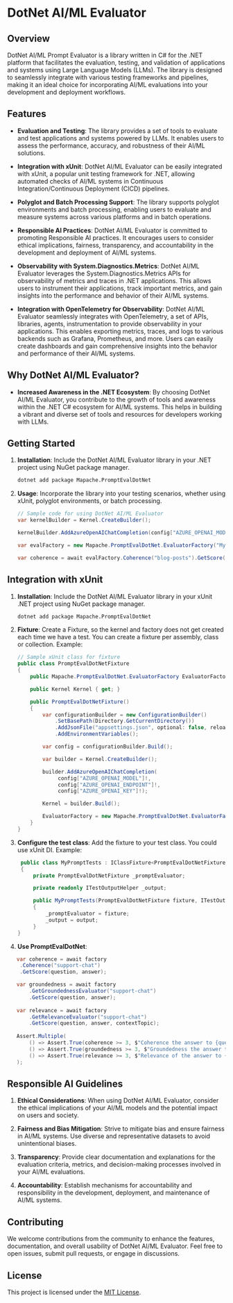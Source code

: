 # DotNet AI/ML Evaluator

## Overview

DotNet AI/ML Prompt Evaluator is a library written in C# for the .NET platform that facilitates the evaluation, testing, and validation of applications and systems using Large Language Models (LLMs). The library is designed to seamlessly integrate with various testing frameworks and pipelines, making it an ideal choice for incorporating AI/ML evaluations into your development and deployment workflows.

## Features

- **Evaluation and Testing**: The library provides a set of tools to evaluate and test applications and systems powered by LLMs. It enables users to assess the performance, accuracy, and robustness of their AI/ML solutions.

- **Integration with xUnit**: DotNet AI/ML Evaluator can be easily integrated with xUnit, a popular unit testing framework for .NET, allowing automated checks of AI/ML systems in Continuous Integration/Continuous Deployment (CICD) pipelines.

- **Polyglot and Batch Processing Support**: The library supports polyglot environments and batch processing, enabling users to evaluate and measure systems across various platforms and in batch operations.

- **Responsible AI Practices**: DotNet AI/ML Evaluator is committed to promoting Responsible AI practices. It encourages users to consider ethical implications, fairness, transparency, and accountability in the development and deployment of AI/ML systems.

- **Observability with System.Diagnostics.Metrics**: DotNet AI/ML Evaluator leverages the System.Diagnostics.Metrics APIs for observability of metrics and traces in .NET applications. This allows users to instrument their applications, track important metrics, and gain insights into the performance and behavior of their AI/ML systems.

- **Integration with OpenTelemetry for Observability**: DotNet AI/ML Evaluator seamlessly integrates with OpenTelemetry, a set of APIs, libraries, agents, instrumentation to provide observability in your applications. This enables exporting metrics, traces, and logs to various backends such as Grafana, Prometheus, and more. Users can easily create dashboards and gain comprehensive insights into the behavior and performance of their AI/ML systems.

## Why DotNet AI/ML Evaluator?

- **Increased Awareness in the .NET Ecosystem**: By choosing DotNet AI/ML Evaluator, you contribute to the growth of tools and awareness within the .NET C# ecosystem for AI/ML systems. This helps in building a vibrant and diverse set of tools and resources for developers working with LLMs.

## Getting Started

1. **Installation**: Include the DotNet AI/ML Evaluator library in your .NET project using NuGet package manager.

   ```bash
   dotnet add package Mapache.PromptEvalDotNet
   ```

2. **Usage**: Incorporate the library into your testing scenarios, whether using xUnit, polyglot environments, or batch processing.

   ```csharp
   // Sample code for using DotNet AI/ML Evaluator
   var kernelBuilder = Kernel.CreateBuilder();

   kernelBuilder.AddAzureOpenAIChatCompletion(config["AZURE_OPENAI_MODEL"]!, config["AZURE_OPENAI_ENDPOINT"]!, config["AZURE_OPENAI_KEY"]!);
   
   var evalFactory = new Mapache.PromptEvalDotNet.EvaluatorFactory("MyProjectEvals", builder.Build());

   var coherence = await evalFactory.Coherence("blog-posts").GetScore(prompt, answer);
   ```

## Integration with xUnit

1. **Installation**: Include the DotNet AI/ML Evaluator library in your xUnit .NET project using NuGet package manager.

   ```bash
   dotnet add package Mapache.PromptEvalDotNet
   ```

2. **Fixture**: Create a Fixture, so the kernel and factory does not get created each time we have a test. You can create a fixture per assembly, class or collection. Example:

   ```csharp
   // Sample xUnit class for fixture
   public class PromptEvalDotNetFixture
   {
       public Mapache.PromptEvalDotNet.EvaluatorFactory EvaluatorFactory;

       public Kernel Kernel { get; }

       public PromptEvalDotNetFixture()
       {
           var configurationBuilder = new ConfigurationBuilder()
               .SetBasePath(Directory.GetCurrentDirectory())
               .AddJsonFile("appsettings.json", optional: false, reloadOnChange: true)
               .AddEnvironmentVariables();
   
           var config = configurationBuilder.Build();
   
           var builder = Kernel.CreateBuilder();
   
           builder.AddAzureOpenAIChatCompletion(
                config["AZURE_OPENAI_MODEL"]!,
                config["AZURE_OPENAI_ENDPOINT"]!,
                config["AZURE_OPENAI_KEY"]!);
   
           Kernel = builder.Build();
   
           EvaluatorFactory = new Mapache.PromptEvalDotNet.EvaluatorFactory("MyProjectTests", Kernel);
       }
   }
   ```

3. **Configure the test class**: Add the fixture to your test class. You could use xUnit DI. Example:

   ```csharp
    public class MyPromptTests : IClassFixture<PromptEvalDotNetFixture>
    {
        private PromptEvalDotNetFixture _promptEvaluator;

        private readonly ITestOutputHelper _output;

        public MyPromptTests(PromptEvalDotNetFixture fixture, ITestOutputHelper output)
        {
            _promptEvaluator = fixture;
            _output = output;
        }
   }
   ```

4. **Use PromptEvalDotNet**:

```csharp
   var coherence = await factory
    .Coherence("support-chat")
    .GetScore(question, answer);

   var groundedness = await factory
       .GetGroundednessEvaluator("support-chat")
       .GetScore(question, answer);
   
   var relevance = await factory
       .GetRelevanceEvaluator("support-chat")
       .GetScore(question, answer, contextTopic);
   
   Assert.Multiple(
       () => Assert.True(coherence >= 3, $"Coherence the answer to {question} - score {coherence}"),
       () => Assert.True(groundedness >= 3, $"Groundedness the answer to {question} - score {groundedness}"),
       () => Assert.True(relevance >= 3, $"Relevance of the answer to {question} - score {relevance}")
   );
```

## Responsible AI Guidelines

1. **Ethical Considerations**: When using DotNet AI/ML Evaluator, consider the ethical implications of your AI/ML models and the potential impact on users and society.

2. **Fairness and Bias Mitigation**: Strive to mitigate bias and ensure fairness in AI/ML systems. Use diverse and representative datasets to avoid unintentional biases.

3. **Transparency**: Provide clear documentation and explanations for the evaluation criteria, metrics, and decision-making processes involved in your AI/ML evaluations.

4. **Accountability**: Establish mechanisms for accountability and responsibility in the development, deployment, and maintenance of AI/ML systems.

## Contributing

We welcome contributions from the community to enhance the features, documentation, and overall usability of DotNet AI/ML Evaluator. Feel free to open issues, submit pull requests, or engage in discussions.

## License

This project is licensed under the [MIT License](LICENSE.md).
